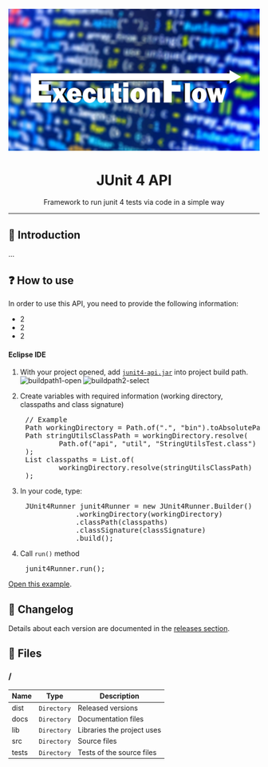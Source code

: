 
![](https://github.com/williamniemiec/ExecutionFlow/blob/master/docs/img/logo/logo.jpg?raw=true)

<h1 align='center'>JUnit 4 API</h1>

<p align='center'>Framework to run junit 4 tests via code in a simple way</p>

<hr />

## 🔵 Introduction
...

## ❓ How to use
In order to use this API, you need to provide the following information:
* 2
* 2 
* 2

#### Eclipse IDE
1) With your project opened, add [`junit4-api.jar`](link) into project build path.
![buildpath1-open]()
![buildpath2-select]()

2) Create variables with required information (working directory, classpaths and class signature)
<pre>
	// Example
	Path workingDirectory = Path.of(".", "bin").toAbsolutePath().normalize();
	Path stringUtilsClassPath = workingDirectory.resolve(
			Path.of("api", "util", "StringUtilsTest.class")
	);
	List<Path> classpaths = List.of(
			workingDirectory.resolve(stringUtilsClassPath)
	);
</pre>

3) In your code, type:
<pre>
	JUnit4Runner junit4Runner = new JUnit4Runner.Builder()
				.workingDirectory(workingDirectory)
				.classPath(classpaths)
				.classSignature(classSignature)
				.build();
</pre>

4) Call `run()` method
<pre>
	junit4Runner.run();
</pre>

[Open this example](LINK).


## 🚩 Changelog
Details about each version are documented in the [releases section](https://github.com/williamniemiec/junit4-api/releases).

## 📁 Files
### /
|        Name 	|Type|Description|
|----------------|-------------------------------|-----------------------------|
|dist |`Directory`|Released versions|
|docs |`Directory`|Documentation files|
|lib   |`Directory`|Libraries the project uses   |
|src     |`Directory`| Source files |
|tests|`Directory`|Tests of the source files|

